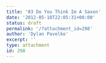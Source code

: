```yaml
---
title: '03 Do You Think Im A Saxon'
date: '2012-05-18T22:05:31+00:00'
status: draft
permalink: '/?attachment_id=298'
author: 'Dylan Pavelko'
excerpt: ''
type: attachment
id: 298
---
```

<!DOCTYPE html PUBLIC "-//W3C//DTD HTML 4.0 Transitional//EN" "http://www.w3.org/TR/REC-html40/loose.dtd">
<?xml encoding="UTF-8">
